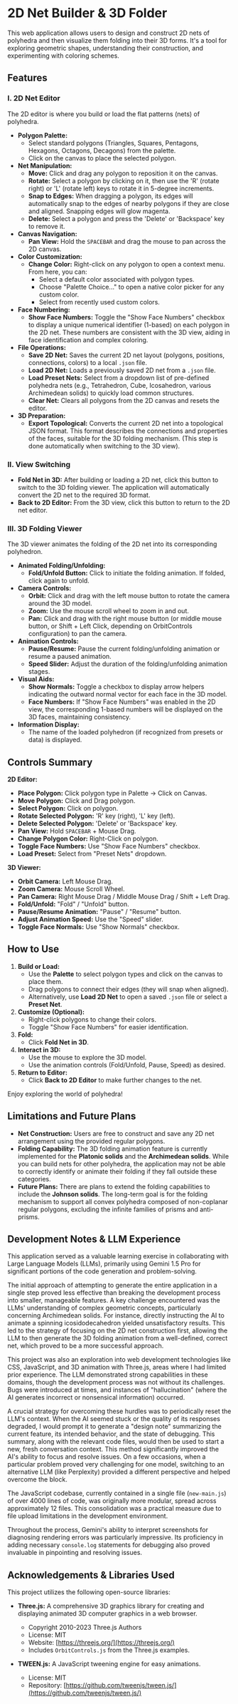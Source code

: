 # 2D Net Builder & 3D Folder

This web application allows users to design and construct 2D nets of polyhedra and then visualize them folding into their 3D forms.
It's a tool for exploring geometric shapes, understanding their construction, and experimenting with coloring schemes.

## Features

### I. 2D Net Editor

The 2D editor is where you build or load the flat patterns (nets) of polyhedra.

* **Polygon Palette:**
    * Select standard polygons (Triangles, Squares, Pentagons, Hexagons, Octagons, Decagons) from the palette.
    * Click on the canvas to place the selected polygon.
* **Net Manipulation:**
    * **Move:** Click and drag any polygon to reposition it on the canvas.
    * **Rotate:** Select a polygon by clicking on it, then use the 'R' (rotate right) or 'L' (rotate left) keys to
    rotate it in 5-degree increments.
    * **Snap to Edges:** When dragging a polygon, its edges will automatically snap to the edges of nearby
    polygons if they are close and aligned. Snapping edges will glow magenta.
    * **Delete:** Select a polygon and press the 'Delete' or 'Backspace' key to remove it.
* **Canvas Navigation:**
    * **Pan View:** Hold the `SPACEBAR` and drag the mouse to pan across the 2D canvas.
* **Color Customization:**
    * **Change Color:** Right-click on any polygon to open a context menu. From here, you can:
        * Select a default color associated with polygon types.
        * Choose "Palette Choice..." to open a native color picker for any custom color.
        * Select from recently used custom colors.
* **Face Numbering:**
    * **Show Face Numbers:** Toggle the "Show Face Numbers" checkbox to display a unique numerical identifier (1-based)
    on each polygon in the 2D net. These numbers are consistent with the 3D view, aiding in face identification and complex coloring.
* **File Operations:**
    * **Save 2D Net:** Saves the current 2D net layout (polygons, positions, connections, colors) to a local `.json` file.
    * **Load 2D Net:** Loads a previously saved 2D net from a `.json` file.
    * **Load Preset Nets:** Select from a dropdown list of pre-defined polyhedra nets (e.g., Tetrahedron, Cube, Icosahedron,
    various Archimedean solids) to quickly load common structures.
    * **Clear Net:** Clears all polygons from the 2D canvas and resets the editor.
* **3D Preparation:**
    * **Export Topological:** Converts the current 2D net into a topological JSON format. This format describes
    the connections and properties of the faces, suitable for the 3D folding mechanism. (This step is done
    automatically when switching to the 3D view).

### II. View Switching

* **Fold Net in 3D:** After building or loading a 2D net, click this button to switch to the 3D folding viewer.
The application will automatically convert the 2D net to the required 3D format.
* **Back to 2D Editor:** From the 3D view, click this button to return to the 2D net editor.

### III. 3D Folding Viewer

The 3D viewer animates the folding of the 2D net into its corresponding polyhedron.

* **Animated Folding/Unfolding:**
    * **Fold/Unfold Button:** Click to initiate the folding animation. If folded, click again to unfold.
* **Camera Controls:**
    * **Orbit:** Click and drag with the left mouse button to rotate the camera around the 3D model.
    * **Zoom:** Use the mouse scroll wheel to zoom in and out.
    * **Pan:** Click and drag with the right mouse button (or middle mouse button, or Shift + Left Click,
    depending on OrbitControls configuration) to pan the camera.
* **Animation Controls:**
    * **Pause/Resume:** Pause the current folding/unfolding animation or resume a paused animation.
    * **Speed Slider:** Adjust the duration of the folding/unfolding animation stages.
* **Visual Aids:**
    * **Show Normals:** Toggle a checkbox to display arrow helpers indicating the outward normal vector for each face in the 3D model.
    * **Face Numbers:** If "Show Face Numbers" was enabled in the 2D view, the corresponding 1-based numbers
    will be displayed on the 3D faces, maintaining consistency.
* **Information Display:**
    * The name of the loaded polyhedron (if recognized from presets or data) is displayed.

## Controls Summary

**2D Editor:**

* **Place Polygon:** Click polygon type in Palette -> Click on Canvas.
* **Move Polygon:** Click and Drag polygon.
* **Select Polygon:** Click on polygon.
* **Rotate Selected Polygon:** 'R' key (right), 'L' key (left).
* **Delete Selected Polygon:** 'Delete' or 'Backspace' key.
* **Pan View:** Hold `SPACEBAR` + Mouse Drag.
* **Change Polygon Color:** Right-Click on polygon.
* **Toggle Face Numbers:** Use "Show Face Numbers" checkbox.
* **Load Preset:** Select from "Preset Nets" dropdown.

**3D Viewer:**

* **Orbit Camera:** Left Mouse Drag.
* **Zoom Camera:** Mouse Scroll Wheel.
* **Pan Camera:** Right Mouse Drag / Middle Mouse Drag / Shift + Left Drag.
* **Fold/Unfold:** "Fold" / "Unfold" button.
* **Pause/Resume Animation:** "Pause" / "Resume" button.
* **Adjust Animation Speed:** Use the "Speed" slider.
* **Toggle Face Normals:** Use "Show Normals" checkbox.

## How to Use

1.  **Build or Load:**
    * Use the **Palette** to select polygon types and click on the canvas to place them.
    * Drag polygons to connect their edges (they will snap when aligned).
    * Alternatively, use **Load 2D Net** to open a saved `.json` file or select a **Preset Net**.
2.  **Customize (Optional):**
    * Right-click polygons to change their colors.
    * Toggle "Show Face Numbers" for easier identification.
3.  **Fold:**
    * Click **Fold Net in 3D**.
4.  **Interact in 3D:**
    * Use the mouse to explore the 3D model.
    * Use the animation controls (Fold/Unfold, Pause, Speed) as desired.
5.  **Return to Editor:**
    * Click **Back to 2D Editor** to make further changes to the net.

Enjoy exploring the world of polyhedra!

## Limitations and Future Plans

* **Net Construction:** Users are free to construct and save any 2D net arrangement using the provided regular polygons.
* **Folding Capability:** The 3D folding animation feature is currently implemented for the **Platonic solids** and the **Archimedean solids**. While you can build nets for other polyhedra, the application may not be able to correctly identify or animate their folding if they fall outside these categories.
* **Future Plans:** There are plans to extend the folding capabilities to include the **Johnson solids**. The long-term goal is for the folding mechanism to support all convex polyhedra composed of non-coplanar regular polygons, excluding the infinite families of prisms and anti-prisms.

## Development Notes & LLM Experience

This application served as a valuable learning exercise in collaborating with Large Language Models (LLMs), primarily using Gemini 1.5 Pro for significant portions of the code generation and problem-solving.

The initial approach of attempting to generate the entire application in a single step proved less effective than breaking the development process into smaller, manageable features. A key challenge encountered was the LLMs' understanding of complex geometric concepts, particularly concerning Archimedean solids. For instance, directly instructing the AI to animate a spinning icosidodecahedron yielded unsatisfactory results. This led to the strategy of focusing on the 2D net construction first, allowing the LLM to then generate the 3D folding animation from a well-defined, correct net, which proved to be a more successful approach.

This project was also an exploration into web development technologies like CSS, JavaScript, and 3D animation with Three.js, areas where I had limited prior experience. The LLM demonstrated strong capabilities in these domains, though the development process was not without its challenges. Bugs were introduced at times, and instances of "hallucination" (where the AI generates incorrect or nonsensical information) occurred.

A crucial strategy for overcoming these hurdles was to periodically reset the LLM's context. When the AI seemed stuck or the quality of its responses degraded, I would prompt it to generate a "design note" summarizing the current feature, its intended behavior, and the state of debugging. This summary, along with the relevant code files, would then be used to start a new, fresh conversation context. This method significantly improved the AI's ability to focus and resolve issues. On a few occasions, when a particular problem proved very challenging for one model, switching to an alternative LLM (like Perplexity) provided a different perspective and helped overcome the block.

The JavaScript codebase, currently contained in a single file (`new-main.js`) of over 4000 lines of code, was originally more modular, spread across approximately 12 files. This consolidation was a practical measure due to file upload limitations in the development environment.

Throughout the process, Gemini's ability to interpret screenshots for diagnosing rendering errors was particularly impressive. Its proficiency in adding necessary `console.log` statements for debugging also proved invaluable in pinpointing and resolving issues.

## Acknowledgements & Libraries Used

This project utilizes the following open-source libraries:

* **Three.js:** A comprehensive 3D graphics library for creating and displaying animated 3D computer graphics in a web browser.
    * Copyright 2010-2023 Three.js Authors
    * License: MIT
    * Website: [https://threejs.org/](https://threejs.org/)
    * Includes `OrbitControls.js` from the Three.js examples.

* **TWEEN.js:** A JavaScript tweening engine for easy animations. 
    * License: MIT
    * Repository: [https://github.com/tweenjs/tween.js/](https://github.com/tweenjs/tween.js/)



